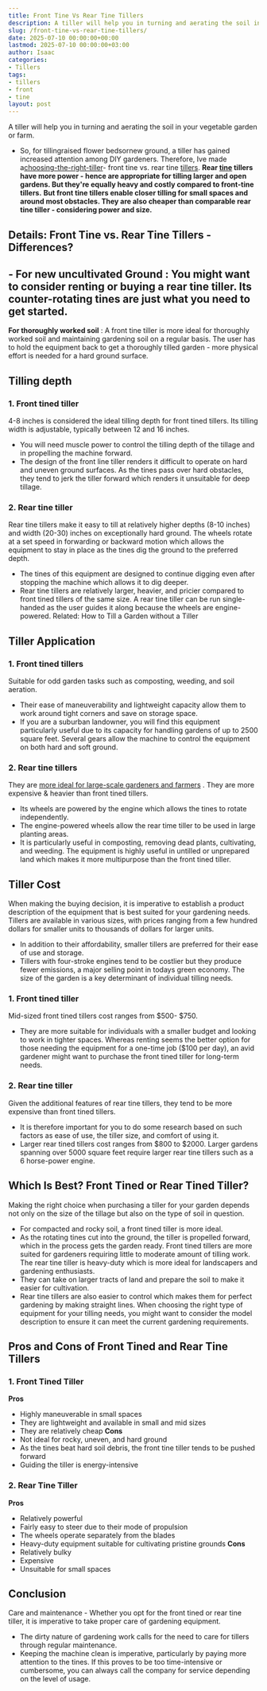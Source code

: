 ```yaml
---
title: Front Tine Vs Rear Tine Tillers
description: A tiller will help you in turning and aerating the soil in your vegetable garden or farm. - So, for tillingraised flower bedsornew ground, a tiller has gained...
slug: /front-tine-vs-rear-tine-tillers/
date: 2025-07-10 00:00:00+00:00
lastmod: 2025-07-10 00:00:00+03:00
author: Isaac
categories:
- Tillers
tags:
- tillers
- front
- tine
layout: post
---
```

A tiller will help you in turning and aerating the soil in your vegetable garden or farm.
- So, for tillingraised flower bedsornew ground, a tiller has gained increased attention among DIY gardeners. Therefore, Ive made a[choosing-the-right-tiller](https://www.motherearthnews.com/organic-gardening/choosing-the-right-tiller)- front tine vs. rear tine [tillers](https://pestpolicy.com/best-rear-tine-tiller/).
**Rear [tine](https://pestpolicy.com/how-to-use-a-rear-tine-tiller/) tillers have more power - hence are appropriate for tilling larger and open gardens. But they're equally heavy and costly compared to front-tine tillers.**
**But front tine tillers enable closer tilling for small spaces and around most obstacles. They are also cheaper than comparable rear tine tiller - considering power and size.**
## Details: Front Tine vs. Rear Tine Tillers - Differences?
**- For new uncultivated Ground**
: You might want to consider renting or buying a rear tine tiller. Its counter-rotating tines are just what you need to get started.
-
**For thoroughly worked soil**
: A front tine tiller is more ideal for thoroughly worked soil and maintaining gardening soil on a regular basis.
The user has to hold the equipment back to get a thoroughly tilled garden - more physical effort is needed for a hard ground surface.
## Tilling depth
### 1. Front tined tiller
4-8 inches is considered the ideal tilling depth for front tined tillers. Its tilling width is adjustable, typically between 12 and 16 inches.
- You will need muscle power to control the tilling depth of the tillage and in propelling the machine forward.
- The design of the front line tiller renders it difficult to operate on hard and uneven ground surfaces.
As the tines pass over hard obstacles, they tend to jerk the tiller forward which renders it unsuitable for deep tillage.
### 2. Rear tine tiller
Rear tine tillers make it easy to till at relatively higher depths (8-10 inches) and width (20-30) inches on exceptionally hard ground.
The wheels rotate at a set speed in forwarding or backward motion which allows the equipment to stay in place as the tines dig the ground to the preferred depth.
- The tines of this equipment are designed to continue digging even after stopping the machine which allows it to dig deeper.
- Rear tine tillers are relatively larger, heavier, and pricier compared to front tined tillers of the same size.
A rear tine tiller can be run single-handed as the user guides it along because the wheels are engine-powered.
Related:
How to Till a Garden without a Tiller
## Tiller Application
### 1. Front tined tillers
Suitable for odd garden tasks such as composting, weeding, and soil aeration.
- Their ease of maneuverability and lightweight capacity allow them to work around tight corners and save on storage space.
- If you are a suburban landowner, you will find this equipment particularly useful due to its capacity for handling gardens of up to 2500 square feet.
Several gears allow the machine to control the equipment on both hard and soft ground.
### 2. Rear tine tillers
They are
[more ideal for large-scale gardeners and farmers](https://pestpolicy.com/how-to-use-a-rear-tine-tiller/)
. They are more expensive & heavier than front tined tillers.
- Its wheels are powered by the engine which allows the tines to rotate independently.
- The engine-powered wheels allow the rear time tiller to be used in large planting areas.
- It is particularly useful in composting, removing dead plants, cultivating, and weeding.
The equipment is highly useful in untilled or unprepared land which makes it more multipurpose than the front tined tiller.
## Tiller Cost
When making the buying decision, it is imperative to establish a product description of the equipment that is best suited for your gardening needs.
Tillers are available in various sizes, with prices ranging from a few hundred dollars for smaller units to thousands of dollars for larger units.
- In addition to their affordability, smaller tillers are preferred for their ease of use and storage.
- Tillers with four-stroke engines tend to be costlier but they produce fewer emissions, a major selling point in todays green economy.
The size of the garden is a key determinant of individual tilling needs.
### 1. Front tined tiller
Mid-sized front tined tillers cost ranges from $500- $750.
- They are more suitable for individuals with a smaller budget and looking to work in tighter spaces.
Whereas renting seems the better option for those needing the equipment for a one-time job ($100 per day), an avid gardener might want to purchase the front tined tiller for long-term needs.
### 2. Rear tine tiller
Given the additional features of rear tine tillers, they tend to be more expensive than front tined tillers.
- It is therefore important for you to do some research based on such factors as ease of use, the tiller size, and comfort of using it.
- Larger rear tined tillers cost ranges from $800 to $2000.
Larger gardens spanning over 5000 square feet require larger rear tine tillers such as a 6 horse-power engine.
## **Which Is Best? Front Tined or Rear Tined Tiller?**
Making the right choice when purchasing a tiller for your garden depends not only on the size of the tillage but also on the type of soil in question.
- For compacted and rocky soil, a front tined tiller is more ideal.
- As the rotating tines cut into the ground, the tiller is propelled forward, which in the process gets the garden ready.
Front tined tillers are more suited for gardeners requiring little to moderate amount of tilling work.
The rear tine tiller is heavy-duty which is more ideal for landscapers and gardening enthusiasts.
- They can take on larger tracts of land and prepare the soil to make it easier for cultivation.
- Rear tine tillers are also easier to control which makes them for perfect gardening by making straight lines.
When choosing the right type of equipment for your tilling needs, you might want to consider the model description to ensure it can meet the current gardening requirements.
## Pros and Cons of Front Tined and Rear Tine Tillers
### 1. Front Tined Tiller
**Pros**
- Highly maneuverable in small spaces
- They are lightweight and available in small and mid sizes
- They are relatively cheap
**Cons**
- Not ideal for rocky, uneven, and hard ground
- As the tines beat hard soil debris, the front tine tiller tends to be pushed forward
- Guiding the tiller is energy-intensive
### 2. Rear Tine Tiller
**Pros**
- Relatively powerful
- Fairly easy to steer due to their mode of propulsion
- The wheels operate separately from the blades
- Heavy-duty equipment suitable for cultivating pristine grounds
**Cons**
- Relatively bulky
- Expensive
- Unsuitable for small spaces
## Conclusion
Care and maintenance -
Whether you opt for the front tined or rear tine tiller, it is imperative to take proper care of gardening equipment.
- The dirty nature of gardening work calls for the need to care for tillers through regular maintenance.
- Keeping the machine clean is imperative, particularly by paying more attention to the tines.
If this proves to be too time-intensive or cumbersome, you can always call the company for service depending on the level of usage.